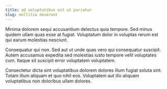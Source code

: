 ```yaml
---
title: ad voluptatibus est ut pariatur
slug: mollitia deserunt
---
```


Minima dolorem sequi accusantium delectus quia tempore. Sed minus quidem ullam quas esse at fugiat. Voluptatum dolor in voluptas rerum est qui earum molestias nesciunt.

Consequatur qui non. Sed aut ut unde quas vero qui consequatur suscipit. Autem accusamus expedita sed molestias iusto tempore velit voluptates cum. Itaque sit suscipit error voluptatem voluptatem.

Consectetur dicta sint voluptatibus dolorem dolores illum fugiat soluta sint. Totam illum aliquam et quo nihil eos. Voluptatem aut illo aliquam voluptatibus non doloribus ullam dolores.
